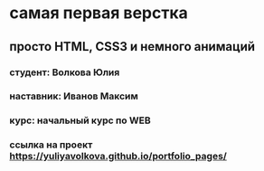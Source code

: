 # самая первая верстка 
##  просто HTML, CSS3 и немного анимаций
### **студент**:  Волкова Юлия
### **наставник**: Иванов Максим
### **курс**: начальный курс по WEB
### **ссылка на проект**  https://yuliyavolkova.github.io/portfolio_pages/